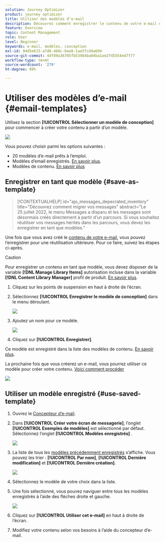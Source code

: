 ```yaml
---
solution: Journey Optimizer
product: journey optimizer
title: Utiliser des modèles d’e-mail
description: Découvrez comment enregistrer le contenu de votre e-mail en tant que modèle et le réutiliser dans Journey Optimizer.
feature: Overview
topic: Content Management
role: User
level: Beginner
keywords: e-mail, modèles, conception
exl-id: 94d5e615-a7d6-468c-bee8-1ae5fcd4a694
source-git-commit: 4df89a36705fb53984ba04ba1ae2f45554e47f77
workflow-type: tm+mt
source-wordcount: '279'
ht-degree: 89%

---
```


# Utiliser des modèles d’e-mail {#email-templates}

Utilisez la section **[!UICONTROL Sélectionner un modèle de conception]** pour commencer à créer votre contenu à partir d’un modèle.

![](assets/email_designer-templates.png)

Vous pouvez choisir parmi les options suivantes :
* 20 modèles d’e-mail prêts à l’emploi.
* Modèles d’email enregistrés. [En savoir plus](#use-saved-template).
* Modèles de contenu. [En savoir plus](content-templates.md)

## Enregistrer en tant que modèle {#save-as-template}

>[!CONTEXTUALHELP]
>id="ajo_messages_depecrated_inventory"
>title="Découvrez comment migrer vos messages"
>abstract="Le 25 juillet 2022, le menu Messages a disparu et les messages sont désormais créés directement à partir d’un parcours. Si vous souhaitez réutiliser vos messages hérités dans les parcours, vous devez les enregistrer en tant que modèles."

Une fois que vous avez créé le [contenu de votre e-mail](get-started-email-design.md), vous pouvez l’enregistrer pour une réutilisation ultérieure. Pour ce faire, suivez les étapes ci-après.

>[!CAUTION]
>
>Pour enregistrer un contenu en tant que modèle, vous devez disposer de la variable **[!DNL Manage Library Items]** autorisation incluse dans la variable **[!DNL Content Library Manager]** profil de produit. [En savoir plus](../administration/ootb-product-profiles.md#content-library-manager).

1. Cliquez sur les points de suspension en haut à droite de l’écran.

1. Sélectionnez **[!UICONTROL Enregistrer le modèle de conception]** dans le menu déroulant.

   ![](assets/email_designer-save-template.png)

1. Ajoutez un nom pour ce modèle.

   ![](assets/email_designer-template-name.png)

1. Cliquez sur **[!UICONTROL Enregistrer]**.

Ce modèle est enregistré dans la liste des modèles de contenu. [En savoir plus](content-templates.md).

La prochaine fois que vous créerez un e-mail, vous pourrez utiliser ce modèle pour créer votre contenu. [Voici comment procéder](#use-saved-template)

![](assets/email_designer-saved-template.png)

## Utiliser un modèle enregistré {#use-saved-template}

1. Ouvrez le [Concepteur d’e-mail](content-from-scratch.md).

1. Dans **[!UICONTROL Créer votre écran de messagerie]**, l’onglet **[!UICONTROL Exemples de modèles]** est sélectionné par défaut. Sélectionnez l’onglet **[!UICONTROL Modèles enregistrés]** .

   ![](assets/email_designer-saved-templates-tab.png)

1. La liste de tous les [modèles précédemment enregistrés](#save-as-template) s’affiche. Vous pouvez les trier : **[!UICONTROL Par nom]**, **[!UICONTROL Dernière modification]** et **[!UICONTROL Dernière création]**.

   ![](assets/email_designer-saved-templates.png)

1. Sélectionnez le modèle de votre choix dans la liste.

1. Une fois sélectionné, vous pouvez naviguer entre tous les modèles enregistrés à l’aide des flèches droite et gauche.

   ![](assets/email_designer-saved-templates-navigate.png)

1. Cliquez sur **[!UICONTROL Utiliser cet e-mail]** en haut à droite de l’écran.

1. Modifiez votre contenu selon vos besoins à l’aide du concepteur d’e-mail.
